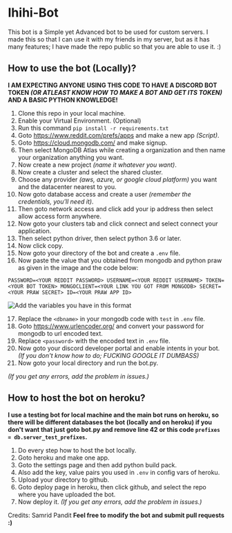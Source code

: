 # Ihihi-Bot

This bot is a Simple yet Advanced bot to be used for custom servers. I made this so that I can use it with my friends in my server, but as it has many features; I have made the repo public so that you are able to use it. :)

## How to use the bot (Locally)?
**I AM EXPECTING ANYONE USING THIS CODE TO HAVE A DISCORD BOT TOKEN *(OR ATLEAST KNOW HOW TO MAKE A BOT AND GET ITS TOKEN)* AND A BASIC PYTHON KNOWLEDGE!**
1. Clone this repo in your local machine.
2. Enable your Virtual Environment. (Optional)
3. Run this command `pip install -r requirements.txt` 
4. Goto https://www.reddit.com/prefs/apps and make a new app *(Script)*.
5. Goto https://cloud.mongodb.com/ and make signup.
6. Then select MongoDB Atlas while creating a organization and then name your organization anything you want.
7. Now create a new project *(name it whatever you want)*.
8. Now create a cluster and select the shared cluster.
9. Choose any provider *(aws, azure, or google cloud platform)* you want and the datacenter nearest to you.
10. Now goto database access and create a user *(remember the credentials, you'll need it)*.
11. Then goto network access and click add your ip address then select allow access form anywhere.
12. Now goto your clusters tab and click connect and select connect your application.
13. Then select python driver, then select python 3.6 or later.
14. Now click copy.
15. Now goto your directory of the bot and create a `.env` file.
16. Now paste the value that you obtained from mongodb and python praw as given in the image and the code below:

``PASSWORD=<YOUR REDDIT PASSWORD>
USERNAME=<YOUR REDDIT USERNAME>
TOKEN=<YOUR BOT TOKEN>
MONGOCLIENT=<YOUR LINK YOU GOT FROM MONGODB>
SECRET=<YOUR PRAW SECRET>
ID=<YOUR PRAW APP ID>``

![Add the variables you have in this format](https://i.ibb.co/rxwvNjx/env.png)

17. Replace the `<dbname>` in your mongodb code with `test` in `.env` file.
18. Goto https://www.urlencoder.org/ and convert your password for mongodb to url encoded text.
19. Replace `<password>` with the encoded text in `.env` file.
10. Now goto your discord developer portal and enable intents in your bot. *(If you don't know how to do; FUCKING GOOGLE IT DUMBASS)*
11. Now goto your local directory and run the bot.py.

*(If you get any errors, add the problem in issues.)*

## How to host the bot on heroku?
**I use a testing bot for local machine and the main bot runs on heroku, so there will be different databases the bot (locally and on heroku) if you don't want that just goto bot.py and remove line 42 or this code `prefixes = db.server_test_prefixes`.**
1. Do every step how to host the bot locally.
2. Goto heroku and make one app.
3. Goto the settings page and then add python build pack.
4. Also add the key, value pairs you used in `.env` in config vars of heroku.
5. Upload your directory to github.
6. Goto deploy page in heroku, then click github, and select the repo where you have uploaded the bot.
7. Now deploy it.
*(If you get any errors, add the problem in issues.)*

Credits: Samrid Pandit
**Feel free to modify the bot and submit pull requests :)**
